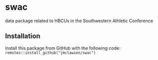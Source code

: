 # swac
data package related to HBCUs in the Southwestern Athletic Conference

## Installation

Install this package from GitHub with the following code:
`remotes::install_github("jmclawson/swac")`
